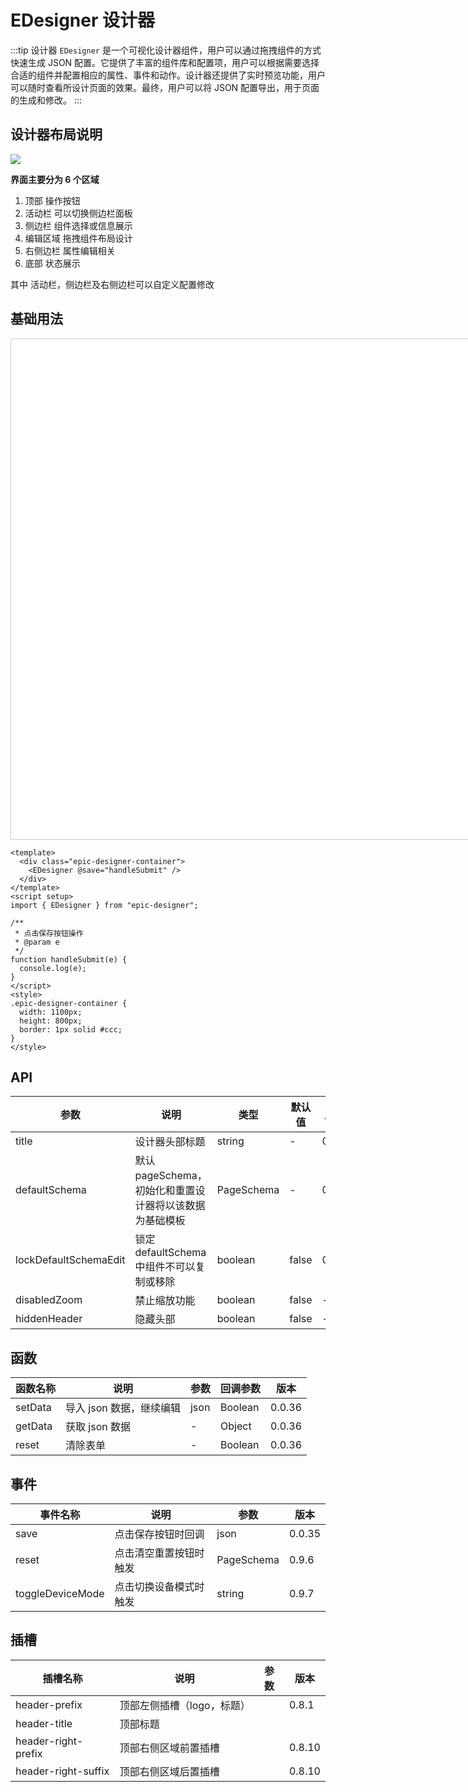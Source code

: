 # EDesigner 设计器

:::tip 设计器
`EDesigner` 是一个可视化设计器组件，用户可以通过拖拽组件的方式快速生成 JSON 配置。它提供了丰富的组件库和配置项，用户可以根据需要选择合适的组件并配置相应的属性、事件和动作。设计器还提供了实时预览功能，用户可以随时查看所设计页面的效果。最终，用户可以将 JSON 配置导出，用于页面的生成和修改。
:::

## 设计器布局说明

![](/layout.jpg)

**界面主要分为 6 个区域**

1. 顶部 操作按钮
2. 活动栏 可以切换侧边栏面板
3. 侧边栏 组件选择或信息展示
4. 编辑区域 拖拽组件布局设计
5. 右侧边栏 属性编辑相关
6. 底部 状态展示

其中 活动栏，侧边栏及右侧边栏可以自定义配置修改

## 基础用法

<div class="epic-designer-container">
	<EDesigner  @save="handleSubmit"  />
</div>

```vue
<template>
  <div class="epic-designer-container">
    <EDesigner @save="handleSubmit" />
  </div>
</template>
<script setup>
import { EDesigner } from "epic-designer";

/**
 * 点击保存按钮操作
 * @param e
 */
function handleSubmit(e) {
  console.log(e);
}
</script>
<style>
.epic-designer-container {
  width: 1100px;
  height: 800px;
  border: 1px solid #ccc;
}
</style>
```

<script setup>
import "epic-designer/dist/style.css";
import { EDesigner, pluginManager } from "epic-designer";
import { setupElementPlus } from "epic-designer/dist/ui/elementPlus";
import 'element-plus/dist/index.css'
setupElementPlus(pluginManager);


function handleSubmit (e) {
  console.log(e)
}
</script>

<style>
.epic-designer-container{
width:1200px;
height:800px;
border:1px solid #ccc;
position: relative;
z-index: 20;
background: white;
}
</style>

## API

| 参数                  | 说明                                                   | 类型       | 默认值 | 版本  |
| --------------------- | ------------------------------------------------------ | ---------- | ------ | ----- |
| title                 | 设计器头部标题                                         | string     | -      | 0.9.7 |
| defaultSchema         | 默认pageSchema，初始化和重置设计器将以该数据为基础模板 | PageSchema | -      | 0.9.6 |
| lockDefaultSchemaEdit | 锁定defaultSchema中组件不可以复制或移除                | boolean    | false  | 0.9.7 |
| disabledZoom          | 禁止缩放功能                                           | boolean    | false  | -     |
| hiddenHeader          | 隐藏头部                                               | boolean    | false  | -     |

## 函数

| 函数名称 | 说明                     | 参数 | 回调参数 | 版本   |
| -------- | ------------------------ | ---- | -------- | ------ |
| setData  | 导入 json 数据，继续编辑 | json | Boolean  | 0.0.36 |
| getData  | 获取 json 数据           | -    | Object   | 0.0.36 |
| reset    | 清除表单                 | -    | Boolean  | 0.0.36 |

## 事件

| 事件名称         | 说明                   | 参数       | 版本   |
| ---------------- | ---------------------- | ---------- | ------ |
| save             | 点击保存按钮时回调     | json       | 0.0.35 |
| reset            | 点击清空重置按钮时触发 | PageSchema | 0.9.6  |
| toggleDeviceMode | 点击切换设备模式时触发 | string     | 0.9.7  |

## 插槽

| 插槽名称            | 说明                       | 参数 | 版本   |
| ------------------- | -------------------------- | ---- | ------ |
| header-prefix       | 顶部左侧插槽（logo，标题） |      | 0.8.1  |
| header-title        | 顶部标题                   |      |        |
| header-right-prefix | 顶部右侧区域前置插槽       |      | 0.8.10 |
| header-right-suffix | 顶部右侧区域后置插槽       |      | 0.8.10 |
